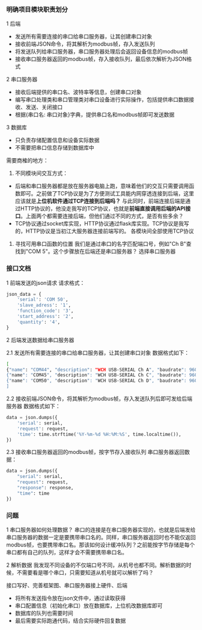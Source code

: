 ### 明确项目模块职责划分

1 后端
- 发送所有需要连接的串口给串口服务器，让其创建串口对象
- 接收前端JSON命令，将其解析为modbus帧，存入发送队列
- 将发送队列给串口服务器，串口服务器处理后会返回设备信息的modbus帧
- 接收串口服务器返回的modbus帧，存入接收队列，最后依次解析为JSON格式


2 串口服务器
- 接收后端提供的串口名、波特率等信息，创建串口对象
- 编写串口处理类和串口管理类对串口设备进行实际操作，包括提供串口数据接收、发送、关闭接口
- 根据{串口名: 串口对象}字典，提供串口名和modbus帧即可发送数据

3 数据库
- 只负责存储配置信息和设备实际数据
- 不需要把串口信息存储到数据库中

需要商榷的地方：
1. 不同模块间交互方式：
- 后端和串口服务器都是放在服务器电脑上跑，意味着他们的交互只需要调用函数即可。之前做了TCP协议是为了方便测试工具能内网穿透连接到后端，这里应该就是**上位机软件通过TCP连接到后端吗？** 与此同时，前端连接后端是通过HTTP协议的，他没走我写的TCP协议，也就是**前端直接调用后端的API接口**。上面两个都需要连接后端，但他们通过不同的方式，是否有些多余？
- TCP协议通过socket库实现，HTTP协议通过flask库实现。TCP协议是我写的，HTTP协议是当初江大服务器连接前端写的。
各模块间全部使用TCP协议

1. 寻找可用串口函数的位置
我们是通过串口的名字匹配端口号，例如"Ch B"查找到"COM 5"。这个步骤放在后端还是串口服务器？
选择串口服务器

### 接口文档

1 前端发送的json请求
请求格式：
```python
json_data = {
    'serial': 'COM 50',
    'slave_adress': '1',
    'function_code': '3',
    'start_address': '2',
    'quantity': '4',
}
```

2 后端发送数据给串口服务器

2.1 发送所有需要连接的串口给串口服务器，让其创建串口对象
数据格式如下：
```bash
[
{"name": "COM44", "description": "WCH USB-SERIAL Ch A", "baudrate": 9600, "timeout": 1, "db_id": 1}, 
{"name": "COM45", "description": "WCH USB-SERIAL Ch C", "baudrate": 9600, "timeout": 1, "db_id": 2}, 
{"name": "COM50", "description": "WCH USB-SERIAL Ch D", "baudrate": 9600, "timeout": 1, "db_id": 3}
]
```

2.2 接收前端JSON命令，将其解析为modbus帧，存入发送队列后即可发给后端服务器
数据格式如下：
```python
data = json.dumps({
    'serial': serial,
    'request': request,
    'time': time.strftime('%Y-%m-%d %H:%M:%S', time.localtime()),
})
```

2.3 接收串口服务器返回的modbus帧，按字节存入接收队列
串口服务器返回数据：
```python
data = json.dumps({
    "serial": serial,
    "request": request,
    "response": response,
    "time": time
})
```

### 问题
1 串口服务器如何处理数据？
串口的连接是在串口服务器实现的，也就是后端发给串口服务器的数据一定是要携带串口名的。同样，串口服务器返回时也不能仅返回modbus帧，也要携带串口名。那该如何设计缓冲队列？之前能按字节存储是每个串口都有自己的队列，这样才会不需要携带串口名。

2 解析数据
我发现不同设备的不仅端口号不同，从机号也都不同。解析数据的时候，不需要看是哪个串口，只需要知道从机号就可以解析了吗？

接口写好、完善框架图、串口服务器接上硬件、后端
- 将所有发送指令放在json文件中，通过读取获得
- 串口配置信息（初始化串口）放在数据库，上位机改数据库即可
- 数据库的队列也需要时间
- 最后需要实际跑通代码，结合实际硬件回复数据